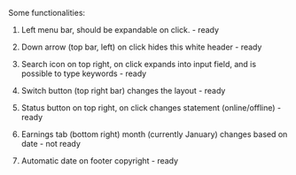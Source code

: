 Some functionalities:
1. Left menu bar, should be expandable on click. - ready

2. Down arrow (top bar, left) on click hides this white header - ready

3. Search icon on top right, on click expands into input field, and is possible to type keywords - ready

4. Switch button (top right bar) changes the layout - ready

5. Status button on top right, on click changes statement (online/offline) - ready

6. Earnings tab (bottom right) month (currently January) changes based on date - not ready

7. Automatic date on footer copyright - ready